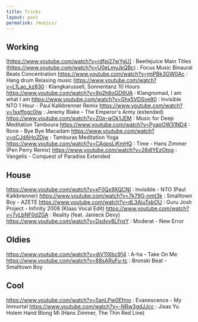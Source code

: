 ```yaml
---
title: Tricks
layout: post
permalink: /musics/
---
```


## Working

[https://www.youtube.com/watch?v=rdfpi27wYgU] : Beetlejuice Main Titles
(https://www.youtube.com/watch?v=U0eLmyJkQBc) : Focus Music Binaural Beats Concentration
https://www.youtube.com/watch?v=jmPBk3GW0Ac : Hang drum Relaxing music
https://www.youtube.com/watch?v=L1Lao_kz830 : Klangkarussell, Sonnentanz 10 Hours
https://www.youtube.com/watch?v=9q2h6oGD6UA : Klangnomad, I am what I am
https://www.youtube.com/watch?v=Ghx5VDSve80 : Invisible NTO 1 Hour - Paul Kalkbrenner Remix
https://www.youtube.com/watch?v=1sxffogc0Iw : Jeremy Blake - The Emperor's Army (extended)
https://www.youtube.com/watch?v=Z0p-wOk1JEM : Music for Deep Meditation Tamboura
https://www.youtube.com/watch?v=PyapOW31ND4 : Rone - Bye Bye Macadam
https://www.youtube.com/watch?v=oCJdAHo2Djw : Tamburas Meditation Yoga
https://www.youtube.com/watch?v=CAgpsLjKmHQ : Time - Hans Zimmer (Pen Perry Remix)
https://www.youtube.com/watch?v=26dlYEzOtog : Vangelis - Conquest of Paradise Extended

## House

https://www.youtube.com/watch?v=xF0Qx9XQCNI : Invisible - NTO (Paul Kalkbrenner)
https://www.youtube.com/watch?v=7k79G-nmt3k : Smalltown Boy - AZETE
https://www.youtube.com/watch?v=dL3AiuTsbOU : Guru Josh Project - Infinity 2008 (Klaas Vocal Edit)
https://www.youtube.com/watch?v=7vLbNF0dZGA : Reality (feat. Janieck Devy)
https://www.youtube.com/watch?v=Dsdvv8LFrqY : Moderat - New Error

## Oldies

https://www.youtube.com/watch?v=djV11Xbc914 : A-ha - Take On Me
https://www.youtube.com/watch?v=88sARuFu-tc : Bronski Beat - Smalltown Boy

## Cool

https://www.youtube.com/watch?v=5anLPw0Efmo : Evanescence - My Immortal
https://www.youtube.com/watch?v=-NRw3gdJJcc : Jisas Yu Holem Hand Blong Mi (Hans Zimmer, The Thin Red Line)
